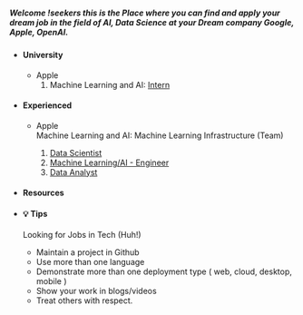 <h5>
  Welcome !seekers this is the Place where you can find and apply your dream job in the field of AI, Data Science at your Dream company Google, Apple, OpenAI.
</h5>

* <h4> University </h4>

    * Apple <br/>
      1. Machine Learning and AI:
       [Intern](
https://jobs.apple.com/en-us/search?team=machine-learning-infrastructure-MLAI-MLI+deep-learning-and-reinforcement-learning-MLAI-DLRL+computer-vision-MLAI-CV+natural-language-processing-and-speech-technologies-MLAI-NLP+applied-research-MLAI-AR+internships-STDNT-INTRN)

    
* <h4> Experienced </h4>

    * Apple <br/>
      Machine Learning and AI: Machine Learning Infrastructure (Team)
      
        1. [Data Scientist](https://jobs.apple.com/en-us/search?search=Data%20Scientist&sort=relevance)
        2. [Machine Learning/AI - Engineer](https://jobs.apple.com/en-us/search?search=Machine%20Learning%20%20Engineer&sort=relevance)
        3. [Data Analyst](https://jobs.apple.com/en-us/search?search=Data%20Analyst&sort=relevance)
        
          
* <h4> Resources </h4>
* <h4> 💡 Tips </h4>

    Looking for Jobs in Tech (Huh!)
    
     - Maintain a project in Github
     - Use more than one language
     - Demonstrate more than one deployment type ( web, cloud, desktop, mobile )
     - Show your work in blogs/videos
     - Treat others with respect.
